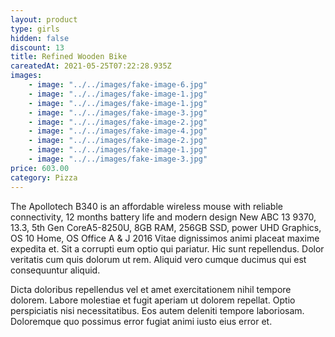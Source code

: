 ```yaml
---
layout: product
type: girls
hidden: false
discount: 13
title: Refined Wooden Bike
careatedAt: 2021-05-25T07:22:28.935Z
images:
    - image: "../../images/fake-image-6.jpg"
    - image: "../../images/fake-image-1.jpg"
    - image: "../../images/fake-image-1.jpg"
    - image: "../../images/fake-image-3.jpg"
    - image: "../../images/fake-image-2.jpg"
    - image: "../../images/fake-image-4.jpg"
    - image: "../../images/fake-image-2.jpg"
    - image: "../../images/fake-image-1.jpg"
    - image: "../../images/fake-image-3.jpg"
price: 603.00
category: Pizza
---
```

The Apollotech B340 is an affordable wireless mouse with reliable connectivity, 12 months battery life and modern design
New ABC 13 9370, 13.3, 5th Gen CoreA5-8250U, 8GB RAM, 256GB SSD, power UHD Graphics, OS 10 Home, OS Office A & J 2016
Vitae dignissimos animi placeat maxime expedita et. Sit a corrupti eum optio qui pariatur. Hic sunt repellendus. Dolor veritatis cum quis dolorum ut rem. Aliquid vero cumque ducimus qui est consequuntur aliquid.
 Dicta doloribus repellendus vel et amet exercitationem nihil tempore dolorem. Labore molestiae et fugit aperiam ut dolorem repellat. Optio perspiciatis nisi necessitatibus. Eos autem deleniti tempore laboriosam. Doloremque quo possimus error fugiat animi iusto eius error et.
